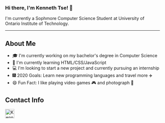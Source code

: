 ### Hi there, I'm Kenneth Tse! 👋

I'm currently a Sophmore Computer Science Student at University of Ontario Institute of Technology.

---

## About Me
- 🎓 I'm currently working on my bachelor's degree in Computer Science
- 📖 I'm currently learning HTML/CSS/JavaScript
- 💻 I'm looking to start a new project and currently pursuing an internship
- 🎆 2020 Goals: Learn new programming languages and travel more ✈️
- 😄 Fun Fact: I like playing video games 🎮 and photograph 📸

## Contact Info
[<img align="left" width="30px" target="_blank" src="https://simpleicons.org/icons/linkedin.svg" alt="Kenneth's Linkedin" />][linkedin]


[linkedin]: https://www.linkedin.com/in/kennethtse14/



